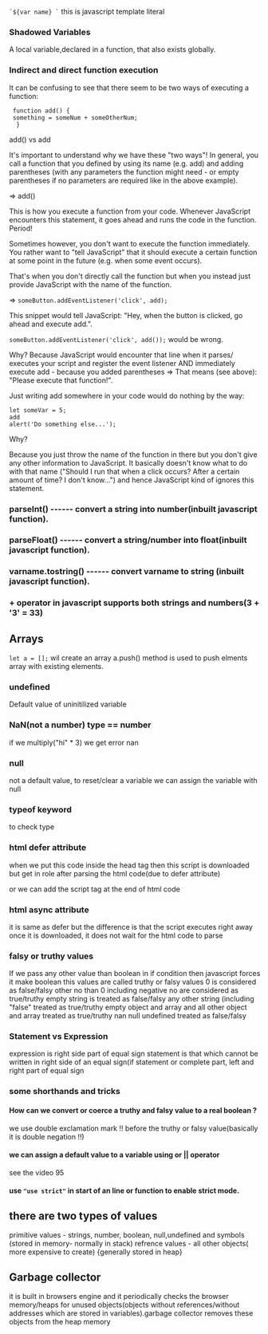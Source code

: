 `` `${var name} ` `` this is javascript template literal
### Shadowed Variables
A local variable,declared in a function, that also exists globally.

### Indirect and direct function execution
It can be confusing to see that there seem to be two ways of executing a function:
``` 
 function add() {
 something = someNum + someOtherNum;
  }   
```
add() vs add

It's important to understand why we have these "two ways"!
In general, you call a function that you defined by using its name (e.g. add) and adding parentheses (with any parameters the function might need - or empty parentheses if no parameters are required like in the above example).

=> add()

This is how you execute a function from your code. Whenever JavaScript encounters this statement, it goes ahead and runs the code in the function. Period!

Sometimes however, you don't want to execute the function immediately. You rather want to "tell JavaScript" that it should execute a certain function at some point in the future (e.g. when some event occurs).

That's when you don't directly call the function but when you instead just provide JavaScript with the name of the function.

=> `` someButton.addEventListener('click', add); ``

This snippet would tell JavaScript: "Hey, when the button is clicked, go ahead and execute add.".

`` someButton.addEventListener('click', add()); `` would be wrong.

Why? Because JavaScript would encounter that line when it parses/ executes your script and register the event listener AND immediately execute add - because you added parentheses => That means (see above): "Please execute that function!".

Just writing add somewhere in your code would do nothing by the way:
```
let someVar = 5;
add
alert('Do something else...');
```
Why?

Because you just throw the name of the function in there but you don't give any other information to JavaScript. It basically doesn't know what to do with that name ("Should I run that when a click occurs? After a certain amount of time? I don't know...") and hence JavaScript kind of ignores this statement.
### parseInt() ------ convert a string into number(inbuilt javascript function).
### parseFloat() ------ convert a string/number into float(inbuilt javascript function).
### varname.tostring() ------ convert varname to string (inbuilt javascript function).
### + operator in javascript supports both strings and numbers(3 + '3' = 33)

## Arrays
`` let a = []; `` wil create an array
a.push() method is used to push elments array with existing elements.
### undefined
Default value of uninitilized variable
### NaN(not a number) type == number
if we multiply("hi" * 3) we get error nan
### null
not a default value, to reset/clear a variable we can assign the variable with null
### typeof keyword
to check type
### html defer attribute
<script src = " " defer >   </script> when we put this code inside the head tag then this script is downloaded but get in role after parsing the html code(due to defer attribute)
or we can add the script tag at the end of html code
### html async attribute
<script src = " " async >   </script> it is same as defer but the difference is that the script executes right away once it is downloaded, it does not wait for the html code to parse
### falsy or truthy values
If we pass any other value than boolean in if condition then javascript forces it make boolean this values are called truthy or falsy values
0 is considered as false/falsy
other no than 0 including negative no are considered as true/truthy
empty string is treated as false/falsy
any other string (including "false" treated as true/truthy
empty object and array and all other object and array treated as true/truthy
nan null undefined treated as false/falsy

### Statement vs Expression
expression is right side part of equal sign
statement is that which cannot be written in right side of an equal sign(if statement or complete part, left and right part of equal sign
### some shorthands and tricks
#### How can we convert or coerce a truthy and falsy value to a real boolean ?
we use double exclamation mark !! before the truthy or falsy value(basically it is double negation !!)
#### we can assign a default value to a variable using or || operator
see the video 95

#### use ``` "use strict" ``` in start of an line or function to enable strict mode.

## there are two types of values
primitive values - strings, number, boolean, null,undefined and symbols (stored in memory- normally in stack)
refrence values  - all other objects( more expensive to create) {generally stored in heap}
## Garbage collector
it is built in browsers engine and it periodically checks the browser memory/heaps for unused objects(objects without references/without addresses which are stored in variables).garbage collector removes these objects from the heap memory
